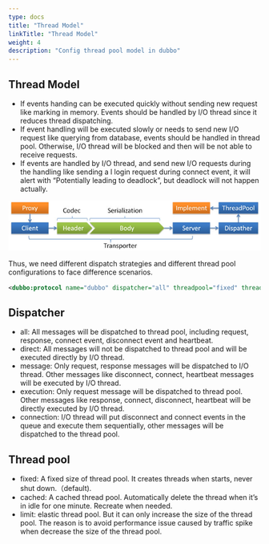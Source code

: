 ```yaml
---
type: docs
title: "Thread Model"
linkTitle: "Thread Model"
weight: 4
description: "Config thread pool model in dubbo"
---
```


## Thread Model

* If events handing can be executed quickly without sending new request like marking in memory. Events should be handled by I/O thread since it reduces thread dispatching.
* If event handling will be executed slowly or needs to send new I/O request like querying from database, events should be handled in thread pool. Otherwise, I/O thread will be blocked and then will be not able to receive requests.
* If events are handled by I/O thread, and send new I/O requests during the handling like sending a l login request during connect event, it will alert with “Potentially leading to deadlock”, but deadlock will not happen actually.

![dubbo-protocol](/imgs/user/dubbo-protocol.jpg)


Thus, we need different dispatch strategies and different thread pool configurations to face difference scenarios. 

```xml
<dubbo:protocol name="dubbo" dispatcher="all" threadpool="fixed" threads="100" />
```

## Dispatcher

* all: All messages will be dispatched to thread pool, including request, response, connect event, disconnect event and heartbeat. 
* direct: All messages will not be dispatched to thread pool and will be executed directly by I/O thread.
* message: Only request, response messages will be dispatched to I/O thread. Other messages like disconnect, connect, heartbeat messages will be executed by I/O thread.
* execution: Only request message will be dispatched to thread pool. Other messages like response, connect, disconnect, heartbeat will be directly executed by I/O thread.
* connection: I/O thread will put disconnect and connect events in the queue and execute them sequentially, other messages will be dispatched to the thread pool.

## Thread pool

* fixed: A fixed size of thread pool. It creates threads when starts, never shut down.（default).
* cached: A cached thread pool. Automatically delete the thread when it’s in idle for one minute. Recreate when needed. 
* limit: elastic thread pool. But it can only increase the size of the thread pool. The reason is to avoid performance issue caused by traffic spike when decrease the size of the thread pool.
